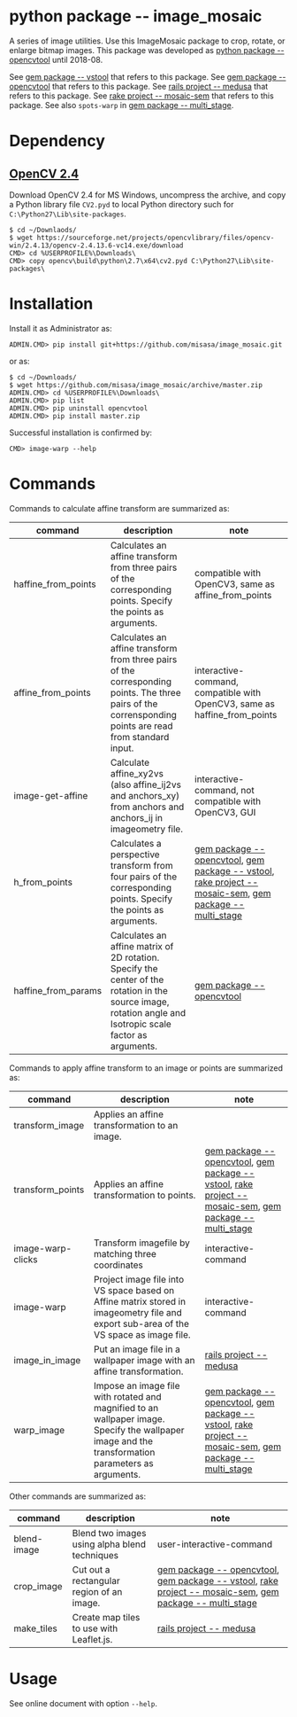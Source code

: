 # python package -- image_mosaic

A series of image utilities.  Use this ImageMosaic package to crop, rotate, or
enlarge bitmap images.  This package was developed as [python package
-- opencvtool](https://gitlab.misasa.okayama-u.ac.jp/pythonpackage/opencvtool)
until 2018-08.

See [gem package -- vstool](https://gitlab.misasa.okayama-u.ac.jp/gems/vstool) that refers to this package.
See [gem package -- opencvtool](https://gitlab.misasa.okayama-u.ac.jp/gems/opencvtool) that refers to this package.
See [rails project -- medusa](https://github.com/misasa/medusa) that refers to this package.
See [rake project -- mosaic-sem](https://gitlab.misasa.okayama-u.ac.jp/DREAM/mosaic-sem) that refers to this package.
See also `spots-warp` in [gem package -- multi_stage](https://gitlab.misasa.okayama-u.ac.jp/gems/multi_stage).

# Dependency

## [OpenCV 2.4](https://opencv.org/releases.html)

Download OpenCV 2.4 for MS Windows, uncompress the archive, and copy a Python library file `CV2.pyd` to local Python directory such for `C:\Python27\Lib\site-packages`.

    $ cd ~/Downlaods/
    $ wget https://sourceforge.net/projects/opencvlibrary/files/opencv-win/2.4.13/opencv-2.4.13.6-vc14.exe/download
    CMD> cd %USERPROFILE%\Downloads\
    CMD> copy opencv\build\python\2.7\x64\cv2.pyd C:\Python27\Lib\site-packages\

# Installation

Install it as Administrator as:

    ADMIN.CMD> pip install git+https://github.com/misasa/image_mosaic.git

or as:

    $ cd ~/Downloads/
    $ wget https://github.com/misasa/image_mosaic/archive/master.zip
    ADMIN.CMD> cd %USERPROFILE%\Downloads\
    ADMIN.CMD> pip list
    ADMIN.CMD> pip uninstall opencvtool
    ADMIN.CMD> pip install master.zip

Successful installation is confirmed by:

    CMD> image-warp --help

# Commands

Commands to calculate affine transform are summarized as:

| command             | description                                                                            | note |
| ------------------- | -------------------------------------------------------------------------------------- | ---- |
| haffine_from_points | Calculates an affine transform from three pairs of the corresponding points. Specify the points as arguments.|compatible with OpenCV3, same as affine_from_points      |
| affine_from_points  | Calculates an affine transform from three pairs of the corresponding points. The three pairs of the corrensponding points are read from standard input.           |  interactive-command, compatible with OpenCV3, same as haffine_from_points    |
| image-get-affine    | Calculate affine_xy2vs (also affine_ij2vs and anchors_xy) from anchors and anchors_ij in imageometry file. | interactive-command, not compatible with OpenCV3, GUI     |
| h_from_points       | Calculates a perspective transform from four pairs of the corresponding points.   Specify the points as arguments.|      [gem package -- opencvtool](https://gitlab.misasa.okayama-u.ac.jp/gems/opencvtool), [gem package -- vstool](https://gitlab.misasa.okayama-u.ac.jp/gems/vstool), [rake project -- mosaic-sem](https://gitlab.misasa.okayama-u.ac.jp/DREAM/mosaic-sem), [gem package -- multi_stage](https://gitlab.misasa.okayama-u.ac.jp/gems/multi_stage)|
| haffine_from_params | Calculates an affine matrix of 2D rotation. Specify the center of the rotation in the source image, rotation angle and Isotropic scale factor as arguments.|[gem package -- opencvtool](https://gitlab.misasa.okayama-u.ac.jp/gems/opencvtool)|

Commands to apply affine transform to an image or points are summarized as:

| command             | description                                                                            | note |
| ------------------- | -------------------------------------------------------------------------------------- | ---- |
| transform_image     | Applies an affine transformation to an image.                                                               |      |
| transform_points    | Applies an affine transformation to points.                                                            |[gem package -- opencvtool](https://gitlab.misasa.okayama-u.ac.jp/gems/opencvtool), [gem package -- vstool](https://gitlab.misasa.okayama-u.ac.jp/gems/vstool), [rake project -- mosaic-sem](https://gitlab.misasa.okayama-u.ac.jp/DREAM/mosaic-sem), [gem package -- multi_stage](https://gitlab.misasa.okayama-u.ac.jp/gems/multi_stage)|
| image-warp-clicks   | Transform imagefile by matching three coordinates                                      | interactive-command     |
| image-warp          | Project image file into VS space based on Affine matrix stored in imageometry file and export sub-area of the VS space as image file.     | interactive-command     |
| image_in_image      | Put an image file in a wallpaper image with an affine transformation.|[rails project -- medusa](https://github.com/misasa/medusa)|
| warp_image          | Impose an image file with rotated and magnified to an wallpaper image. Specify the wallpaper image and the transformation parameters as arguments.                         |[gem package -- opencvtool](https://gitlab.misasa.okayama-u.ac.jp/gems/opencvtool), [gem package -- vstool](https://gitlab.misasa.okayama-u.ac.jp/gems/vstool), [rake project -- mosaic-sem](https://gitlab.misasa.okayama-u.ac.jp/DREAM/mosaic-sem), [gem package -- multi_stage](https://gitlab.misasa.okayama-u.ac.jp/gems/multi_stage)|

Other commands are summarized as:

| command             | description                                                                            | note |
| ------------------- | -------------------------------------------------------------------------------------- | ---- |
| blend-image         | Blend two images using alpha blend techniques                                          | user-interactive-command     |
| crop_image          | Cut out a rectangular region of an image.|[gem package -- opencvtool](https://gitlab.misasa.okayama-u.ac.jp/gems/opencvtool), [gem package -- vstool](https://gitlab.misasa.okayama-u.ac.jp/gems/vstool),  [rake project -- mosaic-sem](https://gitlab.misasa.okayama-u.ac.jp/DREAM/mosaic-sem), [gem package -- multi_stage](https://gitlab.misasa.okayama-u.ac.jp/gems/multi_stage)|
| make_tiles          | Create map tiles to use with Leaflet.js.                   |[rails project -- medusa](https://github.com/misasa/medusa)|


# Usage

See online document with option `--help`.
